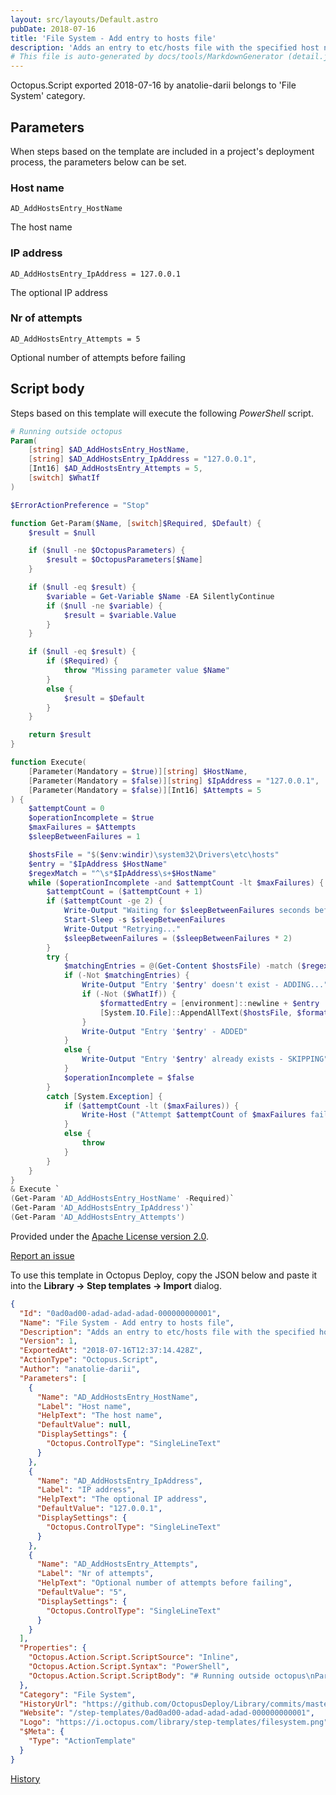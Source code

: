 ```yaml
---
layout: src/layouts/Default.astro
pubDate: 2018-07-16
title: 'File System - Add entry to hosts file'
description: 'Adds an entry to etc/hosts file with the specified host name and optional ip address'
# This file is auto-generated by docs/tools/MarkdownGenerator (detail.js)
---
```


Octopus.Script exported 2018-07-16 by anatolie-darii belongs to 'File System' category.

## Parameters

When steps based on the template are included in a project's deployment process, the parameters below can be set.


<div class="param">

### Host name

`AD_AddHostsEntry_HostName`

The host name

</div>
        
<div class="param">

### IP address

`AD_AddHostsEntry_IpAddress = 127.0.0.1`

The optional IP address

</div>
        
<div class="param">

### Nr of attempts

`AD_AddHostsEntry_Attempts = 5`

Optional number of attempts before failing

</div>
        

## Script body

Steps based on this template will execute the following *PowerShell* script.

```PowerShell
# Running outside octopus
Param(
    [string] $AD_AddHostsEntry_HostName,
    [string] $AD_AddHostsEntry_IpAddress = "127.0.0.1",
    [Int16] $AD_AddHostsEntry_Attempts = 5,
    [switch] $WhatIf
)

$ErrorActionPreference = "Stop"

function Get-Param($Name, [switch]$Required, $Default) {
    $result = $null

    if ($null -ne $OctopusParameters) {
        $result = $OctopusParameters[$Name]
    }

    if ($null -eq $result) {
        $variable = Get-Variable $Name -EA SilentlyContinue
        if ($null -ne $variable) {
            $result = $variable.Value
        }
    }

    if ($null -eq $result) {
        if ($Required) {
            throw "Missing parameter value $Name"
        }
        else {
            $result = $Default
        }
    }

    return $result
}

function Execute(
    [Parameter(Mandatory = $true)][string] $HostName,
    [Parameter(Mandatory = $false)][string] $IpAddress = "127.0.0.1",
    [Parameter(Mandatory = $false)][Int16] $Attempts = 5
) {
    $attemptCount = 0
    $operationIncomplete = $true
    $maxFailures = $Attempts
    $sleepBetweenFailures = 1

    $hostsFile = "$($env:windir)\system32\Drivers\etc\hosts"
    $entry = "$IpAddress $HostName"
    $regexMatch = "^\s*$IpAddress\s+$HostName"
    while ($operationIncomplete -and $attemptCount -lt $maxFailures) {
        $attemptCount = ($attemptCount + 1)
        if ($attemptCount -ge 2) {
            Write-Output "Waiting for $sleepBetweenFailures seconds before retrying..."
            Start-Sleep -s $sleepBetweenFailures
            Write-Output "Retrying..."
            $sleepBetweenFailures = ($sleepBetweenFailures * 2)
        }
        try {
            $matchingEntries = @(Get-Content $hostsFile) -match ($regexMatch)
            if (-Not $matchingEntries) {
                Write-Output "Entry '$entry' doesn't exist - ADDING..."
                if (-Not ($WhatIf)) {
                    $formattedEntry = [environment]::newline + $entry
                    [System.IO.File]::AppendAllText($hostsFile, $formattedEntry)
                }
                Write-Output "Entry '$entry' - ADDED"
            }
            else {
                Write-Output "Entry '$entry' already exists - SKIPPING"
            }
            $operationIncomplete = $false
        }
        catch [System.Exception] {
            if ($attemptCount -lt ($maxFailures)) {
                Write-Host ("Attempt $attemptCount of $maxFailures failed: " + $_.Exception.Message)
            }
            else {
                throw
            }
        }
    }
}
& Execute `
(Get-Param 'AD_AddHostsEntry_HostName' -Required)`
(Get-Param 'AD_AddHostsEntry_IpAddress')`
(Get-Param 'AD_AddHostsEntry_Attempts')

```

Provided under the [Apache License version 2.0](https://github.com/OctopusDeploy/Library/blob/master/LICENSE.txt).

[Report an issue](https://github.com/OctopusDeploy/Library/issues/new?assignees=&labels=&projects=&template=bug-report.yml&title=Issue%20with%20File%20System%20-%20Add%20entry%20to%20hosts%20file&step-template=File%20System%20-%20Add%20entry%20to%20hosts%20file)

<div class="get-json">

To use this template in Octopus Deploy, copy the JSON below and paste it into the **Library → Step templates → Import** dialog.

```json
{
  "Id": "0ad0ad00-adad-adad-adad-000000000001",
  "Name": "File System - Add entry to hosts file",
  "Description": "Adds an entry to etc/hosts file with the specified host name and optional ip address",
  "Version": 1,
  "ExportedAt": "2018-07-16T12:37:14.428Z",
  "ActionType": "Octopus.Script",
  "Author": "anatolie-darii",
  "Parameters": [
    {
      "Name": "AD_AddHostsEntry_HostName",
      "Label": "Host name",
      "HelpText": "The host name",
      "DefaultValue": null,
      "DisplaySettings": {
        "Octopus.ControlType": "SingleLineText"
      }
    },
    {
      "Name": "AD_AddHostsEntry_IpAddress",
      "Label": "IP address",
      "HelpText": "The optional IP address",
      "DefaultValue": "127.0.0.1",
      "DisplaySettings": {
        "Octopus.ControlType": "SingleLineText"
      }
    },
    {
      "Name": "AD_AddHostsEntry_Attempts",
      "Label": "Nr of attempts",
      "HelpText": "Optional number of attempts before failing",
      "DefaultValue": "5",
      "DisplaySettings": {
        "Octopus.ControlType": "SingleLineText"
      }
    }
  ],
  "Properties": {
    "Octopus.Action.Script.ScriptSource": "Inline",
    "Octopus.Action.Script.Syntax": "PowerShell",
    "Octopus.Action.Script.ScriptBody": "# Running outside octopus\nParam(\n    [string] $AD_AddHostsEntry_HostName,\n    [string] $AD_AddHostsEntry_IpAddress = \"127.0.0.1\",\n    [Int16] $AD_AddHostsEntry_Attempts = 5,\n    [switch] $WhatIf\n)\n\n$ErrorActionPreference = \"Stop\"\n\nfunction Get-Param($Name, [switch]$Required, $Default) {\n    $result = $null\n\n    if ($null -ne $OctopusParameters) {\n        $result = $OctopusParameters[$Name]\n    }\n\n    if ($null -eq $result) {\n        $variable = Get-Variable $Name -EA SilentlyContinue\n        if ($null -ne $variable) {\n            $result = $variable.Value\n        }\n    }\n\n    if ($null -eq $result) {\n        if ($Required) {\n            throw \"Missing parameter value $Name\"\n        }\n        else {\n            $result = $Default\n        }\n    }\n\n    return $result\n}\n\nfunction Execute(\n    [Parameter(Mandatory = $true)][string] $HostName,\n    [Parameter(Mandatory = $false)][string] $IpAddress = \"127.0.0.1\",\n    [Parameter(Mandatory = $false)][Int16] $Attempts = 5\n) {\n    $attemptCount = 0\n    $operationIncomplete = $true\n    $maxFailures = $Attempts\n    $sleepBetweenFailures = 1\n\n    $hostsFile = \"$($env:windir)\\system32\\Drivers\\etc\\hosts\"\n    $entry = \"$IpAddress $HostName\"\n    $regexMatch = \"^\\s*$IpAddress\\s+$HostName\"\n    while ($operationIncomplete -and $attemptCount -lt $maxFailures) {\n        $attemptCount = ($attemptCount + 1)\n        if ($attemptCount -ge 2) {\n            Write-Output \"Waiting for $sleepBetweenFailures seconds before retrying...\"\n            Start-Sleep -s $sleepBetweenFailures\n            Write-Output \"Retrying...\"\n            $sleepBetweenFailures = ($sleepBetweenFailures * 2)\n        }\n        try {\n            $matchingEntries = @(Get-Content $hostsFile) -match ($regexMatch)\n            if (-Not $matchingEntries) {\n                Write-Output \"Entry '$entry' doesn't exist - ADDING...\"\n                if (-Not ($WhatIf)) {\n                    $formattedEntry = [environment]::newline + $entry\n                    [System.IO.File]::AppendAllText($hostsFile, $formattedEntry)\n                }\n                Write-Output \"Entry '$entry' - ADDED\"\n            }\n            else {\n                Write-Output \"Entry '$entry' already exists - SKIPPING\"\n            }\n            $operationIncomplete = $false\n        }\n        catch [System.Exception] {\n            if ($attemptCount -lt ($maxFailures)) {\n                Write-Host (\"Attempt $attemptCount of $maxFailures failed: \" + $_.Exception.Message)\n            }\n            else {\n                throw\n            }\n        }\n    }\n}\n& Execute `\n(Get-Param 'AD_AddHostsEntry_HostName' -Required)`\n(Get-Param 'AD_AddHostsEntry_IpAddress')`\n(Get-Param 'AD_AddHostsEntry_Attempts')\n"
  },
  "Category": "File System",
  "HistoryUrl": "https://github.com/OctopusDeploy/Library/commits/master/step-templates//opt/buildagent/work/75443764cd38076d/step-templates/file-system-add-hosts-entry.json",
  "Website": "/step-templates/0ad0ad00-adad-adad-adad-000000000001",
  "Logo": "https://i.octopus.com/library/step-templates/filesystem.png",
  "$Meta": {
    "Type": "ActionTemplate"
  }
}
```

[History](https://github.com/OctopusDeploy/Library/commits/master/step-templates/https://github.com/OctopusDeploy/Library/commits/master/step-templates//opt/buildagent/work/75443764cd38076d/step-templates/file-system-add-hosts-entry.json)

</div>
